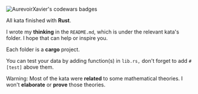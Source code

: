 ![AurevoirXavier's codewars badges](https://www.codewars.com/users/AurevoirXavier/badges/small)


All kata finished with **Rust**.

I wrote my **thinking** in the `README.md`, which is under the relevant kata's folder. I hope that can help or inspire you.

Each folder is a **cargo** project.

You can test your data by adding function(s) in `lib.rs,` don't forget to add `#[test]` above them.

Warning: Most of the kata were **related** to some mathematical theories. I won't **elaborate** or **prove** those theories.
